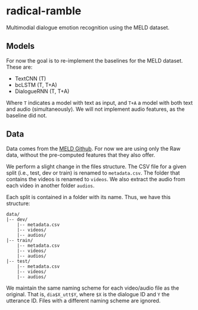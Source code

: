 # radical-ramble

Multimodial dialogue emotion recognition using the MELD dataset.

## Models
For now the goal is to re-implement the baselines for the MELD dataset. These
are:

* TextCNN (T)
* bcLSTM (T, T+A)
* DialogueRNN (T, T+A)

Where `T` indicates a model with text as input, and `T+A` a model with both
text and audio (simultaneously). We will not implement audio features, as the
baseline did not.

## Data
Data comes from the [MELD Github](https://github.com/declare-lab/MELD/).
For now we are using only the Raw data, without the pre-computed features
that they also offer.

We perform a slight change in the files structure. The CSV file for a given
split (i.e., test, dev or train) is renamed to `metadata.csv`. The folder
that contains the videos is renamed to `videos`. We also extract the audio
from each video in another folder `audios`.

Each split is contained in a folder with its name. Thus, we have this structure:

```
data/
|-- dev/
    |-- metadata.csv
    |-- videos/
    |-- audios/
|-- train/
    |-- metadata.csv
    |-- videos/
    |-- audios/
|-- test/
    |-- metadata.csv
    |-- videos/
    |-- audios/
```

We maintain the same naming scheme for each video/audio file as the original.
That is, `dia$X_utt$Y`, where `$X` is the dialogue ID and `Y` the utterance
ID. Files with a different naming scheme are ignored.


